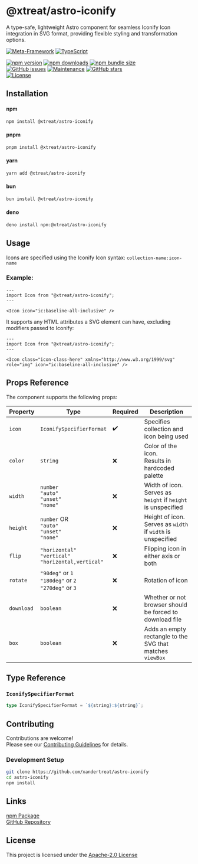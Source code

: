 # @xtreat/astro-iconify

A type-safe, lightweight Astro component for seamless Iconify Icon integration in SVG format, providing flexible styling and transformation options.

[![Meta-Framework](https://img.shields.io/badge/Astro-0C1222?style=for-the-badge&logo=astro&logoColor=FDFDFE)](https://astro.build/)
[![TypeScript](https://img.shields.io/badge/TypeScript-007ACC?style=for-the-badge&logo=typescript&logoColor=white)](https://www.typescriptlang.org/)

[![npm version](https://badge.fury.io/js/@xtreat%2Fastro-iconify.svg)](https://badge.fury.io/js/@xtreat%2Fastro-iconify)
[![npm downloads](https://img.shields.io/npm/dm/@xtreat/astro-iconify.svg)](https://www.npmjs.com/package/@xtreat/astro-iconify)
[![npm bundle size](https://img.shields.io/bundlephobia/minzip/@xtreat/astro-iconify.svg)](https://bundlephobia.com/package/@xtreat/astro-iconify)\
[![GitHub issues](https://img.shields.io/github/issues/xandertreat/astro-iconify.svg)](https://github.com/xandertreat/astro-iconify/issues)
[![Maintenance](https://img.shields.io/maintenance/yes/2024.svg)](https://github.com/xandertreat/astro-iconify)
[![GitHub stars](https://img.shields.io/github/stars/xandertreat/astro-iconify.svg)](https://github.com/xandertreat/astro-iconify/stargazers)\
[![License](https://img.shields.io/badge/License-Apache%202.0-blue.svg)](https://opensource.org/licenses/Apache-2.0)

## Installation

#### npm

```bash
npm install @xtreat/astro-iconify
```

#### pnpm

```bash
pnpm install @xtreat/astro-iconify
```

#### yarn

```bash
yarn add @xtreat/astro-iconify
```

#### bun

```bash
bun install @xtreat/astro-iconify
```

#### deno

```bash
deno install npm:@xtreat/astro-iconify
```

## Usage

Icons are specified using the Iconify Icon syntax:
`collection-name:icon-name`

### Example:

```Astro
---
import Icon from "@xtreat/astro-iconify";
---

<Icon icon="ic:baseline-all-inclusive" />
```

It supports any HTML attributes a SVG element can have, excluding modifiers passed to Iconify:

```Astro
---
import Icon from "@xtreat/astro-iconify";
---

<Icon class="icon-class-here" xmlns="http://www.w3.org/1999/svg" role="img" icon="ic:baseline-all-inclusive" />
```

## Props Reference

The component supports the following props:

| Property   | Type                                                           | Required | Description                                                      |
| ---------- | -------------------------------------------------------------- | -------- | ---------------------------------------------------------------- |
| `icon`     | `IconifySpecifierFormat`<br>                                   | ✔️       | Specifies collection and icon being used                         |
| `color`    | `string`                                                       | ❌       | Color of the icon.<br> Results in hardcoded palette              |
| `width`    | `number` <br> `"auto"` <br> `"unset"` <br> `"none"`            | ❌       | Width of icon.<br> Serves as `height` if `height` is unspecified |
| `height`   | `number` OR<br> `"auto"` <br> `"unset"` <br> `"none"`          | ❌       | Height of icon.<br> Serves as `width` if `width` is unspecified  |
| `flip`     | `"horizontal"` <br> `"vertical"` <br> `"horizontal,vertical"`  | ❌       | Flipping icon in either axis or both                             |
| `rotate`   | `"90deg"` or `1` <br> `"180deg"` or `2` <br> `"270deg"` or `3` | ❌       | Rotation of icon                                                 |
| `download` | `boolean`                                                      | ❌       | Whether or not browser should be forced to download file         |
| `box`      | `boolean`                                                      | ❌       | Adds an empty rectangle to the SVG that matches `viewBox`        |

## Type Reference

### `IconifySpecifierFormat`

```typescript
type IconifySpecifierFormat = `${string}:${string}`;
```

## Contributing

Contributions are welcome!\
Please see our [Contributing Guidelines](CONTRIBUTING.md) for details.

### Development Setup

```bash
git clone https://github.com/xandertreat/astro-iconify
cd astro-iconify
npm install
```

## Links

[npm Package](https://www.npmjs.com/package/@xtreat/astro-iconify)\
[GitHub Repository](https://github.com/xandertreat/astro-iconify)

## License

This project is licensed under the [Apache-2.0 License](https://www.apache.org/licenses/LICENSE-2.0.html)
